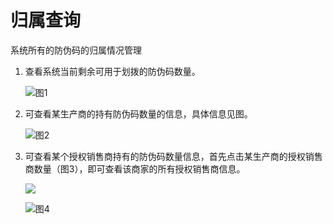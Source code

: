 # 归属查询

系统所有的防伪码的归属情况管理

1. 查看系统当前剩余可用于划拨的防伪码数量。

   ![&#x56FE;1](http://md.stringon.com/img/%7Bfilename%7D%7B.suffix%7D20200903170510.png)

2. 可查看某生产商的持有防伪码数量的信息，具体信息见图。

   ![&#x56FE;2](http://md.stringon.com/img/%7Bfilename%7D%7B.suffix%7D20200903170531.png)

3. 可查看某个授权销售商持有的防伪码数量信息，首先点击某生产商的授权销售商数量（图3），即可查看该商家的所有授权销售商信息。

   ![](http://md.stringon.com/img/%7Bfilename%7D%7B.suffix%7D20200905110925.png)

   ![&#x56FE;4](http://md.stringon.com/img/%7Bfilename%7D%7B.suffix%7D20200903170602.png)

